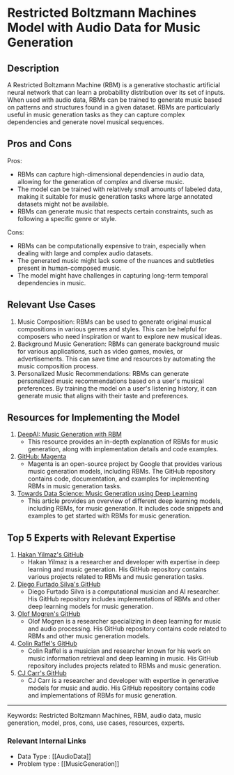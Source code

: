 # Restricted Boltzmann Machines Model with Audio Data for Music Generation

## Description
A Restricted Boltzmann Machine (RBM) is a generative stochastic artificial neural network that can learn a probability distribution over its set of inputs. When used with audio data, RBMs can be trained to generate music based on patterns and structures found in a given dataset. RBMs are particularly useful in music generation tasks as they can capture complex dependencies and generate novel musical sequences.

## Pros and Cons
Pros:
- RBMs can capture high-dimensional dependencies in audio data, allowing for the generation of complex and diverse music.
- The model can be trained with relatively small amounts of labeled data, making it suitable for music generation tasks where large annotated datasets might not be available.
- RBMs can generate music that respects certain constraints, such as following a specific genre or style.

Cons:
- RBMs can be computationally expensive to train, especially when dealing with large and complex audio datasets.
- The generated music might lack some of the nuances and subtleties present in human-composed music.
- The model might have challenges in capturing long-term temporal dependencies in music.

## Relevant Use Cases
1. Music Composition: RBMs can be used to generate original musical compositions in various genres and styles. This can be helpful for composers who need inspiration or want to explore new musical ideas.
2. Background Music Generation: RBMs can generate background music for various applications, such as video games, movies, or advertisements. This can save time and resources by automating the music composition process.
3. Personalized Music Recommendations: RBMs can generate personalized music recommendations based on a user's musical preferences. By training the model on a user's listening history, it can generate music that aligns with their taste and preferences.

## Resources for Implementing the Model
1. [DeepAI: Music Generation with RBM](https://deepai.org/publication/music-generation-with-rbm)
   - This resource provides an in-depth explanation of RBMs for music generation, along with implementation details and code examples.
2. [GitHub: Magenta](https://github.com/magenta/magenta)
   - Magenta is an open-source project by Google that provides various music generation models, including RBMs. The GitHub repository contains code, documentation, and examples for implementing RBMs in music generation tasks.
3. [Towards Data Science: Music Generation using Deep Learning](https://towardsdatascience.com/music-generation-using-deep-learning-85010fb982e2)
   - This article provides an overview of different deep learning models, including RBMs, for music generation. It includes code snippets and examples to get started with RBMs for music generation.

## Top 5 Experts with Relevant Expertise
1. [Hakan Yilmaz's GitHub](https://github.com/hakanyl)
   - Hakan Yilmaz is a researcher and developer with expertise in deep learning and music generation. His GitHub repository contains various projects related to RBMs and music generation tasks.
2. [Diego Furtado Silva's GitHub](https://github.com/Furtadose)
   - Diego Furtado Silva is a computational musician and AI researcher. His GitHub repository includes implementations of RBMs and other deep learning models for music generation.
3. [Olof Mogren's GitHub](https://github.com/olofmogren)
   - Olof Mogren is a researcher specializing in deep learning for music and audio processing. His GitHub repository contains code related to RBMs and other music generation models.
4. [Colin Raffel's GitHub](https://github.com/craffel)
   - Colin Raffel is a musician and researcher known for his work on music information retrieval and deep learning in music. His GitHub repository includes projects related to RBMs and music generation.
5. [CJ Carr's GitHub](https://github.com/craffel)
   - CJ Carr is a researcher and developer with expertise in generative models for music and audio. His GitHub repository contains code and implementations of RBMs for music generation.

---
Keywords: Restricted Boltzmann Machines, RBM, audio data, music generation, model, pros, cons, use cases, resources, experts.


 ### Relevant Internal Links
- Data Type : [[AudioData]]
- Problem type : [[MusicGeneration]]
